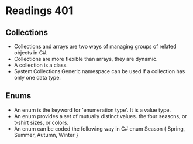 # Readings 401

## Collections

* Collections and arrays are two ways of managing groups of related objects in C#.
* Collections are more flexible than arrays, they are dynamic. 
* A collection is a class. 
* System.Collections.Generic namespace can be used if a collection has only one data type. 

## Enums

* An enum is the keyword for 'enumeration type'.  It is a value type.  
* An enum provides a set of mutually distinct values. the four seasons, or t-shirt sizes, or colors. 
* An enum can be coded the following way in C#
    enum Season
{
    Spring,
    Summer,
    Autumn,
    Winter
}
